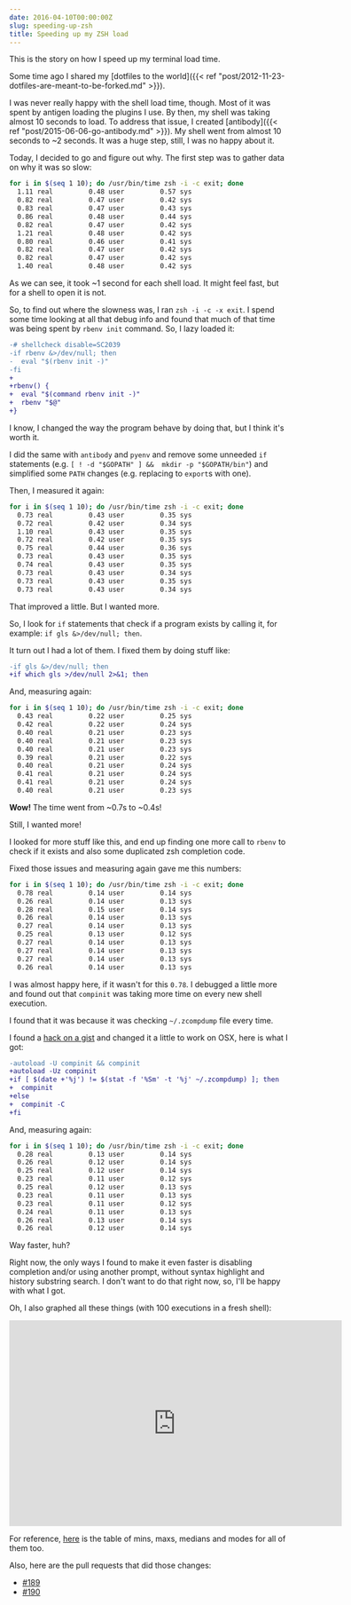```yaml
---
date: 2016-04-10T00:00:00Z
slug: speeding-up-zsh
title: Speeding up my ZSH load
---
```


This is the story on how I speed up my terminal load time.

Some time ago I shared my
[dotfiles to the world]({{< ref "post/2012-11-23-dotfiles-are-meant-to-be-forked.md" >}}).

I was never really happy with the shell load time, though. Most of it was
spent by antigen loading the plugins I use. By then, my shell was taking
almost 10 seconds to load. To address that issue, I created
[antibody]({{< ref "post/2015-06-06-go-antibody.md" >}}). My shell went from almost
10 seconds to ~2 seconds. It was a huge step, still, I was no happy about it.

Today, I decided to go and figure out why. The first step was to gather data
on why it was so slow:

```sh
for i in $(seq 1 10); do /usr/bin/time zsh -i -c exit; done
  1.11 real         0.48 user         0.57 sys
  0.82 real         0.47 user         0.42 sys
  0.83 real         0.47 user         0.43 sys
  0.86 real         0.48 user         0.44 sys
  0.82 real         0.47 user         0.42 sys
  1.21 real         0.48 user         0.42 sys
  0.80 real         0.46 user         0.41 sys
  0.82 real         0.47 user         0.42 sys
  0.82 real         0.47 user         0.42 sys
  1.40 real         0.48 user         0.42 sys
```

As we can see, it took ~1 second for each shell load. It might feel fast, but
for a shell to open it is not.

So, to find out where the slowness was, I ran `zsh -i -c -x exit`. I spend
some time looking at all that debug info and found that much of that time was
being spent by `rbenv init` command. So, I lazy loaded it:

```diff
-# shellcheck disable=SC2039
-if rbenv &>/dev/null; then
-  eval "$(rbenv init -)"
-fi
+
+rbenv() {
+  eval "$(command rbenv init -)"
+  rbenv "$@"
+}
```

I know, I changed the way the program behave by doing that, but I think it's
worth it.

I did the same with `antibody` and `pyenv` and remove some unneeded `if`
statements (e.g. `[ ! -d "$GOPATH" ] &&  mkdir -p "$GOPATH/bin"`) and
simplified some `PATH` changes (e.g. replacing to `export`s with one).

Then, I measured it again:

```sh
for i in $(seq 1 10); do /usr/bin/time zsh -i -c exit; done
  0.73 real         0.43 user         0.35 sys
  0.72 real         0.42 user         0.34 sys
  1.10 real         0.43 user         0.35 sys
  0.72 real         0.42 user         0.35 sys
  0.75 real         0.44 user         0.36 sys
  0.73 real         0.43 user         0.35 sys
  0.74 real         0.43 user         0.35 sys
  0.73 real         0.43 user         0.34 sys
  0.73 real         0.43 user         0.35 sys
  0.73 real         0.43 user         0.34 sys
```

That improved a little. But I wanted more.

So, I look for `if` statements that check if a program exists by calling it,
for example: `if gls &>/dev/null; then`.

It turn out I had a lot of them. I fixed them by doing stuff like:

```diff
-if gls &>/dev/null; then
+if which gls >/dev/null 2>&1; then
```

And, measuring again:

```sh
for i in $(seq 1 10); do /usr/bin/time zsh -i -c exit; done
  0.43 real         0.22 user         0.25 sys
  0.42 real         0.22 user         0.24 sys
  0.40 real         0.21 user         0.23 sys
  0.40 real         0.21 user         0.23 sys
  0.40 real         0.21 user         0.23 sys
  0.39 real         0.21 user         0.22 sys
  0.40 real         0.21 user         0.24 sys
  0.41 real         0.21 user         0.24 sys
  0.41 real         0.21 user         0.24 sys
  0.40 real         0.21 user         0.23 sys
```

**Wow!** The time went from ~0.7s to ~0.4s!

Still, I wanted more!

I looked for more stuff like this, and end up finding one more call to `rbenv`
to check if it exists and also some duplicated zsh completion code.

Fixed those issues and measuring again gave me this numbers:

```sh
for i in $(seq 1 10); do /usr/bin/time zsh -i -c exit; done
  0.78 real         0.14 user         0.14 sys
  0.26 real         0.14 user         0.13 sys
  0.28 real         0.15 user         0.14 sys
  0.26 real         0.14 user         0.13 sys
  0.27 real         0.14 user         0.13 sys
  0.25 real         0.13 user         0.12 sys
  0.27 real         0.14 user         0.13 sys
  0.27 real         0.14 user         0.13 sys
  0.27 real         0.14 user         0.13 sys
  0.26 real         0.14 user         0.13 sys
```

I was almost happy here, if it wasn't for this `0.78`. I debugged a little more
and found out that `compinit` was taking more time on every new shell execution.

I found that it was because it was checking `~/.zcompdump` file every time.

I found a [hack on a gist](https://gist.github.com/ctechols/ca1035271ad134841284)
and changed it a little to work on OSX, here is what I got:

```diff
-autoload -U compinit && compinit
+autoload -Uz compinit
+if [ $(date +'%j') != $(stat -f '%Sm' -t '%j' ~/.zcompdump) ]; then
+  compinit
+else
+  compinit -C
+fi
```

And, measuring again:

```sh
for i in $(seq 1 10); do /usr/bin/time zsh -i -c exit; done
  0.28 real         0.13 user         0.14 sys
  0.26 real         0.12 user         0.14 sys
  0.25 real         0.12 user         0.14 sys
  0.23 real         0.11 user         0.12 sys
  0.25 real         0.12 user         0.13 sys
  0.23 real         0.11 user         0.13 sys
  0.23 real         0.11 user         0.12 sys
  0.24 real         0.11 user         0.13 sys
  0.26 real         0.13 user         0.14 sys
  0.26 real         0.12 user         0.14 sys
```

Way faster, huh?

Right now, the only ways I found to make it even faster is disabling completion
and/or using another prompt, without syntax highlight and history substring
search. I don't want to do that right now, so, I'll be happy with what I got.

Oh, I also graphed all these things (with 100 executions in a fresh shell):

<iframe width="600" height="371" seamless frameborder="0" scrolling="no" src="https://docs.google.com/spreadsheets/d/150esx1EvZSqSH6JbRiPjK5pPHYUMsD7yiwSvDCzoS0U/pubchart?oid=1235244557&amp;format=interactive"></iframe>

For reference,
[here](https://docs.google.com/spreadsheets/d/150esx1EvZSqSH6JbRiPjK5pPHYUMsD7yiwSvDCzoS0U)
is the table of mins, maxs, medians and modes for all of them too.

Also, here are the pull requests that did those changes:

- [#189](https://github.com/caarlos0/dotfiles/pull/189)
- [#190](https://github.com/caarlos0/dotfiles/pull/190)
